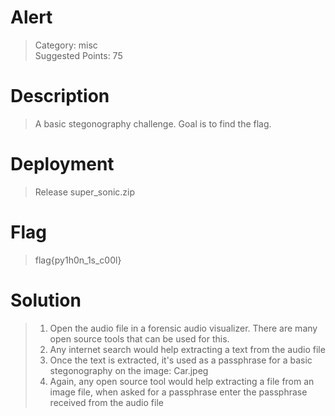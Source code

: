 # Alert

> Category: misc  
> Suggested Points: 75

# Description
> A basic stegonography challenge. Goal is to find the flag.

# Deployment
> Release super_sonic.zip

# Flag
> flag{py1h0n_1s_c00l}

# Solution
> 1. Open the audio file in a forensic audio visualizer. There are many open source tools that can be used for this.  
> 2. Any internet search would help extracting a text from the audio file
> 3. Once the text is extracted, it's used as a passphrase for a basic stegonography on the image: Car.jpeg
> 4. Again, any open source tool would help extracting a file from an image file, when asked for a passphrase enter the passphrase received from the audio file
